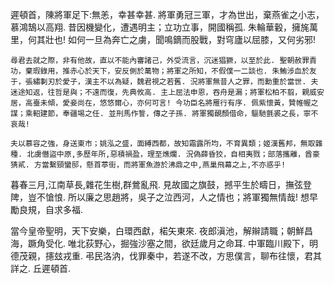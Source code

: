 遲頓首，陳將軍足下:無恙，幸甚幸甚. 將軍勇冠三軍，才為世出，棄燕雀之小志，慕鴻鵠以高翔. 昔因機變化，遭遇明主；立功立事，開國稱孤. 朱輪華轂，擁旄萬里，何其壯也! 如何一旦為奔亡之虜，聞鳴鏑而股戰，對穹廬以屈膝，又何劣邪! 

    尋君去就之際，非有他故，直以不能內審諸己，外受流言，沉迷猖獗，以至於此. 聖朝赦罪責功，棄瑕錄用，推赤心於天下，安反側於萬物；將軍之所知，不假僕一二談也. 朱鮪涉血於友于，張繡剚刃於愛子，漢主不以為疑，魏君視之若舊. 況將軍無昔人之罪，而勳重於當世. 夫迷途知返，往哲是與；不遠而復，先典攸高. 主上屈法申恩，吞舟是漏；將軍松柏不翦，親威安居，高臺未傾，愛妾尚在，悠悠爾心，亦何可言! 今功臣名將雁行有序. 佩紫懷黃，贊帷幄之謀；乘軺建節，奉疆埸之任. 並刑馬作誓，傳之子孫. 將軍獨靦顏借命，驅馳氈裘之長，寧不哀哉! 

    夫以慕容之強，身送東市；姚泓之盛，面縛西都，故知霜露所均，不育異類；姬漢舊邦，無取雜種. 北虜僭盜中原,多歷年所,惡積禍盈，理至燋爛. 況偽薛昏狡，自相夷戮；部落攜離，酋豪猜貳. 方當繫頸蠻邸，懸首葶街，而將軍魚游於沸鼎之中,燕巢飛幕之上,不亦惑乎!

暮春三月,江南草長,雜花生樹,群鶯亂飛. 見故國之旗鼓，撼平生於疇日，撫弦登陴，豈不愴悢. 所以廉之思趙將，吳子之泣西河，人之情也；將軍獨無情哉! 想早勵良規，自求多福. 

當今皇帝聖明，天下安樂，白環西獻，楉矢東來. 夜郎滇池，解辮請職；朝鮮昌海，蹶角受化. 唯北荻野心，掘強沙塞之間，欲廷歲月之命耳. 中軍臨川殿下，明德茂親，攇玆戎重. 弔民洛汭，伐罪秦中，若遂不改，方思僕言，聊布往懷，君其詳之. 丘遲頓首. 